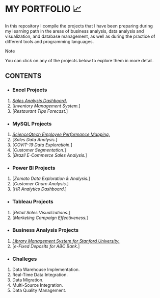 # MY PORTFOLIO 📈

In this repository I compile the projects that I have been preparing during my learning path in the areas of business analysis, data analysis and visualization, and database management, as well as during the practice of different tools and programming languages.

> [!NOTE]
> You can click on any of the projects below to explore them in more detail.

## CONTENTS
* ### Excel Projects
1. [*Sales Analysis Dashboard.*](https://github.com/KaroLili1/myBAPortfolio.com/tree/main/Excel%20Projects#sales-analysis-dashboard)
2. [*Inventory Management System.*]
3. [*Restaurant Tips Forecast.*]

* ### MySQL Projects
1. [*ScienceQtech Employee Performance Mapping.*](https://github.com/KaroLili1/myBAPortfolio.com/blob/main/MySQL/README.md#scienceqtech-employee-performance-mapping---)
2. [*Sales Data Analysis.*]
3. [*COVIT-19 Data Exploratioin.*]
4. [*Customer Segmentation.*]
5. [*Brazil E-Commerce Sales Analysis.*]

* ### Power BI Projects
1. [*Zomato Data Exploration & Analysis.*]
2. [*Customer Churn Analysis.*]
3. [*HR Analytics Dashboard.*]

* ### Tableau Projects
1. [*Retail Sales Visualizations.*]
2. [*Marketing Campaign Effectiveness.*]

* ### Business Analysis Projects
1. [*Library Management System for Stanford University.*](https://github.com/KaroLili1/myBAPortfolio.com/blob/main/BA_Projects/README.md#library-management-system-for-stanford-university)
2. [*e-Fixed Deposits for ABC Bank.*]

* ### Challeges
1. Data Warehouse Implementation.
2. Real-Time Data Integration.
3. Data Migration.
4. Multi-Source Integration.
5. Data Quality Management.
